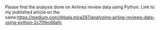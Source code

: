 Please find the analysis done on Airlines review data using Python.
Link to my published article on the same:https://medium.com/@bala.mira297/analyzing-airline-reviews-data-using-python-2c70fec66afc
